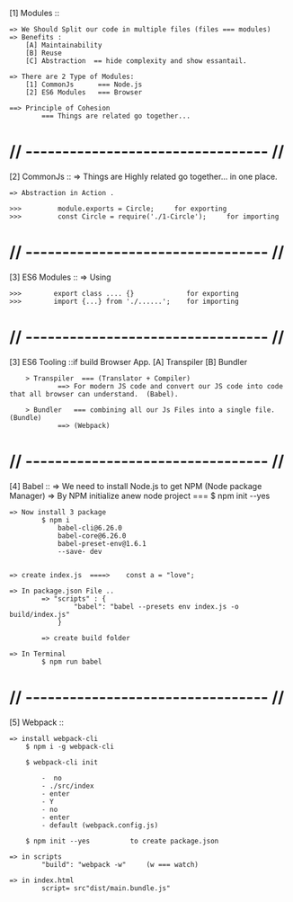 [1] Modules ::

    => We Should Split our code in multiple files (files === modules)
    => Benefits :
        [A] Maintainability
        [B] Reuse
        [C] Abstraction  == hide complexity and show essantail.

    => There are 2 Type of Modules:
        [1] CommonJs      === Node.js
        [2] ES6 Modules   === Browser

    ==> Principle of Cohesion 
            === Things are related go together...

# // --------------------------------- //
[2]  CommonJs ::
    => Things are Highly related go together... in one place.

    => Abstraction in Action .

    >>>         module.exports = Circle;     for exporting
    >>>         const Circle = require('./1-Circle');     for importing
 
# // --------------------------------- //
[3] ES6 Modules ::
    => Using 

    >>>        export class .... {}             for exporting
    >>>        import {...} from './......';    for importing

# // --------------------------------- //
[3] ES6 Tooling ::if build Browser App.
        [A] Transpiler
        [B] Bundler

        > Transpiler  === (Translator + Compiler)
                ==> For modern JS code and convert our JS code into code that all browser can understand.  (Babel).

        > Bundler   === combining all our Js Files into a single file. (Bundle)
                ==> (Webpack)

# // --------------------------------- //
[4] Babel ::
    => We need to install Node.js to get NPM (Node package Manager)
    => By NPM initialize anew node project === 
            $ npm init --yes
    
    => Now install 3 package 
            $ npm i 
                babel-cli@6.26.0 
                babel-core@6.26.0 
                babel-preset-env@1.6.1 
                --save- dev


    => create index.js  ====>    const a = "love";

    => In package.json File ..
            => "scripts" : {
                    "babel": "babel --presets env index.js -o build/index.js"
                }

            => create build folder

    => In Terminal
            $ npm run babel


# // --------------------------------- //
[5]  Webpack ::

    => install webpack-cli 
        $ npm i -g webpack-cli

        $ webpack-cli init

            -  no
            - ./src/index
            - enter
            - Y
            - no
            - enter
            - default (webpack.config.js)

        $ npm init --yes          to create package.json

    => in scripts 
            "build": "webpack -w"     (w === watch)

    => in index.html
            script= src"dist/main.bundle.js"
